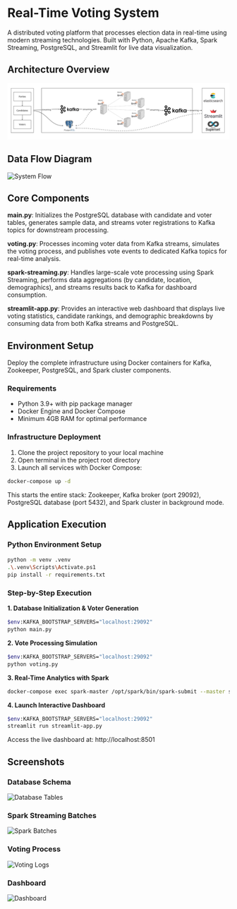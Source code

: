# Real-Time Voting System

A distributed voting platform that processes election data in real-time using modern streaming technologies. Built with Python, Apache Kafka, Spark Streaming, PostgreSQL, and Streamlit for live data visualization.

## Architecture Overview
![System Architecture](images/system_architecture.jpg)

## Data Flow Diagram  
![System Flow](images/system_flow.jpg)

## Core Components

**main.py**: Initializes the PostgreSQL database with candidate and voter tables, generates sample data, and streams voter registrations to Kafka topics for downstream processing.

**voting.py**: Processes incoming voter data from Kafka streams, simulates the voting process, and publishes vote events to dedicated Kafka topics for real-time analysis.

**spark-streaming.py**: Handles large-scale vote processing using Spark Streaming, performs data aggregations (by candidate, location, demographics), and streams results back to Kafka for dashboard consumption.

**streamlit-app.py**: Provides an interactive web dashboard that displays live voting statistics, candidate rankings, and demographic breakdowns by consuming data from both Kafka streams and PostgreSQL.

## Environment Setup

Deploy the complete infrastructure using Docker containers for Kafka, Zookeeper, PostgreSQL, and Spark cluster components.

### Requirements
- Python 3.9+ with pip package manager
- Docker Engine and Docker Compose
- Minimum 4GB RAM for optimal performance

### Infrastructure Deployment
1. Clone the project repository to your local machine
2. Open terminal in the project root directory  
3. Launch all services with Docker Compose:
```bash
docker-compose up -d
```
This starts the entire stack: Zookeeper, Kafka broker (port 29092), PostgreSQL database (port 5432), and Spark cluster in background mode.

## Application Execution

### Python Environment Setup
```bash
python -m venv .venv
.\.venv\Scripts\Activate.ps1
pip install -r requirements.txt
```

### Step-by-Step Execution

**1. Database Initialization & Voter Generation**
```bash
$env:KAFKA_BOOTSTRAP_SERVERS="localhost:29092"
python main.py
```

**2. Vote Processing Simulation**  
```bash
$env:KAFKA_BOOTSTRAP_SERVERS="localhost:29092"
python voting.py
```

**3. Real-Time Analytics with Spark**
```bash
docker-compose exec spark-master /opt/spark/bin/spark-submit --master spark://spark-master:7077 --packages org.apache.spark:spark-sql-kafka-0-10_2.12:3.5.0 /app/spark-streaming.py
```

**4. Launch Interactive Dashboard**
```bash
$env:KAFKA_BOOTSTRAP_SERVERS="localhost:29092"
streamlit run streamlit-app.py
```

Access the live dashboard at: http://localhost:8501

## Screenshots

### Database Schema
![Database Tables](images/db_columns.png)

### Spark Streaming Batches
![Spark Batches](images/spark_batches.png)

### Voting Process
![Voting Logs](images/voting_logs.png)

### Dashboard
![Dashboard](images/dashboard.png)

